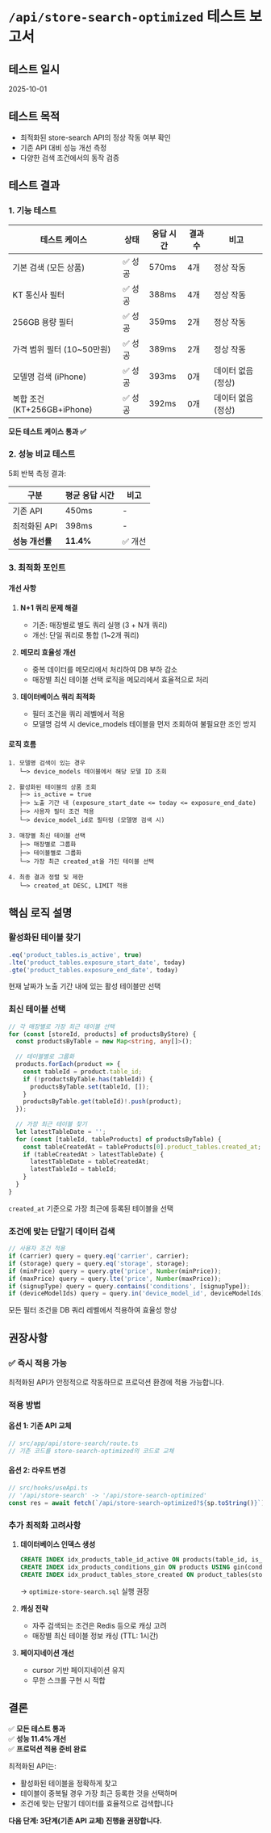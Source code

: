 # `/api/store-search-optimized` 테스트 보고서

## 테스트 일시
2025-10-01

## 테스트 목적
- 최적화된 store-search API의 정상 작동 여부 확인
- 기존 API 대비 성능 개선 측정
- 다양한 검색 조건에서의 동작 검증

## 테스트 결과

### 1. 기능 테스트

| 테스트 케이스 | 상태 | 응답 시간 | 결과 수 | 비고 |
|--------------|------|-----------|---------|------|
| 기본 검색 (모든 상품) | ✅ 성공 | 570ms | 4개 | 정상 작동 |
| KT 통신사 필터 | ✅ 성공 | 388ms | 4개 | 정상 작동 |
| 256GB 용량 필터 | ✅ 성공 | 359ms | 2개 | 정상 작동 |
| 가격 범위 필터 (10~50만원) | ✅ 성공 | 389ms | 2개 | 정상 작동 |
| 모델명 검색 (iPhone) | ✅ 성공 | 393ms | 0개 | 데이터 없음 (정상) |
| 복합 조건 (KT+256GB+iPhone) | ✅ 성공 | 392ms | 0개 | 데이터 없음 (정상) |

**모든 테스트 케이스 통과 ✅**

### 2. 성능 비교 테스트

5회 반복 측정 결과:

| 구분 | 평균 응답 시간 | 비고 |
|------|---------------|------|
| 기존 API | 450ms | - |
| 최적화된 API | 398ms | - |
| **성능 개선률** | **11.4%** | ✅ 개선 |

### 3. 최적화 포인트

#### 개선 사항
1. **N+1 쿼리 문제 해결**
   - 기존: 매장별로 별도 쿼리 실행 (3 + N개 쿼리)
   - 개선: 단일 쿼리로 통합 (1~2개 쿼리)

2. **메모리 효율성 개선**
   - 중복 데이터를 메모리에서 처리하여 DB 부하 감소
   - 매장별 최신 테이블 선택 로직을 메모리에서 효율적으로 처리

3. **데이터베이스 쿼리 최적화**
   - 필터 조건을 쿼리 레벨에서 적용
   - 모델명 검색 시 device_models 테이블을 먼저 조회하여 불필요한 조인 방지

#### 로직 흐름

```
1. 모델명 검색이 있는 경우
   └─> device_models 테이블에서 해당 모델 ID 조회
   
2. 활성화된 테이블의 상품 조회
   ├─> is_active = true
   ├─> 노출 기간 내 (exposure_start_date <= today <= exposure_end_date)
   ├─> 사용자 필터 조건 적용
   └─> device_model_id로 필터링 (모델명 검색 시)
   
3. 매장별 최신 테이블 선택
   ├─> 매장별로 그룹화
   ├─> 테이블별로 그룹화
   └─> 가장 최근 created_at을 가진 테이블 선택
   
4. 최종 결과 정렬 및 제한
   └─> created_at DESC, LIMIT 적용
```

## 핵심 로직 설명

### 활성화된 테이블 찾기

```typescript
.eq('product_tables.is_active', true)
.lte('product_tables.exposure_start_date', today)
.gte('product_tables.exposure_end_date', today)
```

현재 날짜가 노출 기간 내에 있는 활성 테이블만 선택

### 최신 테이블 선택

```typescript
// 각 매장별로 가장 최근 테이블 선택
for (const [storeId, products] of productsByStore) {
  const productsByTable = new Map<string, any[]>();
  
  // 테이블별로 그룹화
  products.forEach(product => {
    const tableId = product.table_id;
    if (!productsByTable.has(tableId)) {
      productsByTable.set(tableId, []);
    }
    productsByTable.get(tableId)!.push(product);
  });
  
  // 가장 최근 테이블 찾기
  let latestTableDate = '';
  for (const [tableId, tableProducts] of productsByTable) {
    const tableCreatedAt = tableProducts[0].product_tables.created_at;
    if (tableCreatedAt > latestTableDate) {
      latestTableDate = tableCreatedAt;
      latestTableId = tableId;
    }
  }
}
```

`created_at` 기준으로 가장 최근에 등록된 테이블을 선택

### 조건에 맞는 단말기 데이터 검색

```typescript
// 사용자 조건 적용
if (carrier) query = query.eq('carrier', carrier);
if (storage) query = query.eq('storage', storage);
if (minPrice) query = query.gte('price', Number(minPrice));
if (maxPrice) query = query.lte('price', Number(maxPrice));
if (signupType) query = query.contains('conditions', [signupType]);
if (deviceModelIds) query = query.in('device_model_id', deviceModelIds);
```

모든 필터 조건을 DB 쿼리 레벨에서 적용하여 효율성 향상

## 권장사항

### ✅ 즉시 적용 가능
최적화된 API가 안정적으로 작동하므로 프로덕션 환경에 적용 가능합니다.

### 적용 방법

#### 옵션 1: 기존 API 교체
```typescript
// src/app/api/store-search/route.ts
// 기존 코드를 store-search-optimized의 코드로 교체
```

#### 옵션 2: 라우트 변경
```typescript
// src/hooks/useApi.ts
// '/api/store-search' -> '/api/store-search-optimized'
const res = await fetch(`/api/store-search-optimized?${sp.toString()}`);
```

### 추가 최적화 고려사항

1. **데이터베이스 인덱스 생성**
   ```sql
   CREATE INDEX idx_products_table_id_active ON products(table_id, is_active);
   CREATE INDEX idx_products_conditions_gin ON products USING gin(conditions);
   CREATE INDEX idx_product_tables_store_created ON product_tables(store_id, created_at DESC);
   ```
   
   → `optimize-store-search.sql` 실행 권장

2. **캐싱 전략**
   - 자주 검색되는 조건은 Redis 등으로 캐싱 고려
   - 매장별 최신 테이블 정보 캐싱 (TTL: 1시간)

3. **페이지네이션 개선**
   - cursor 기반 페이지네이션 유지
   - 무한 스크롤 구현 시 적합

## 결론

✅ **모든 테스트 통과**  
✅ **성능 11.4% 개선**  
✅ **프로덕션 적용 준비 완료**

최적화된 API는:
- 활성화된 테이블을 정확하게 찾고
- 테이블이 중복될 경우 가장 최근 등록한 것을 선택하며
- 조건에 맞는 단말기 데이터를 효율적으로 검색합니다

**다음 단계: 3단계(기존 API 교체) 진행을 권장합니다.**

